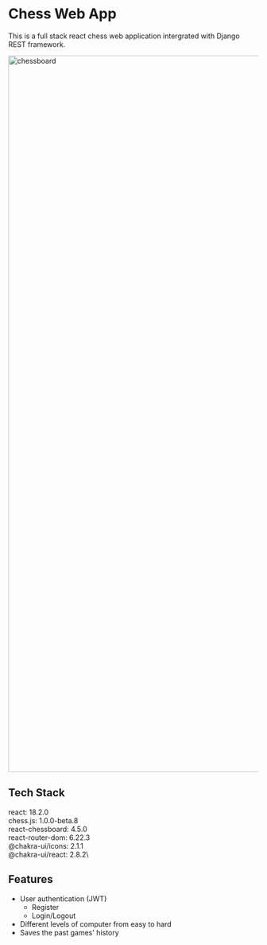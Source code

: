 # Chess Web App
This is a full stack react chess web application intergrated with Django REST framework.

<img width="1440" alt="chessboard" src="https://github.com/Jin2oo2/chessboard/assets/87120791/332ac4d2-b719-4e02-a627-618454e1827b">


## Tech Stack
react: 18.2.0\
chess.js: 1.0.0-beta.8\
react-chessboard: 4.5.0\
react-router-dom: 6.22.3\
@chakra-ui/icons: 2.1.1\
@chakra-ui/react: 2.8.2\

## Features
- User authentication (JWT)
  - Register
  - Login/Logout
- Different levels of computer from easy to hard
- Saves the past games' history
